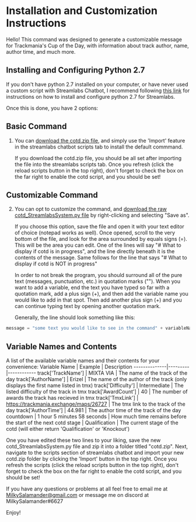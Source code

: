 # Installation and Customization Instructions

Hello!
This command was designed to generate a customizable message for Trackmania's Cup of the Day, with information about track author, name, author time, and much more. 

## Installing and Configuring Python 2.7
If you don't have python 2.7 installed on your computer, or have never used a custom script with Streamlabs Chatbot, I recommend following [this link](https://streamlabs.com/content-hub/post/chatbot-scripts-desktop) for instructions on how to install and configure python 2.7 for Streamlabs. 


Once this is done, you have 2 options: 

## Basic Command
1. You can [download the cotd.zip file](https://github.com/MilkySalamander/Commands/raw/main/Streamlabs%20Chatbot/cotd/cotd.zip), and simply use the 'Import' feature in the streamlabs chatbot scripts tab to install the default commmand.
 
   If you download the cotd.zip file, you should be all set after importing the file into the streamlabs scripts tab. Once you refresh (click the reload scripts button in the top right), don't forget to check the box on the far right to enable the cotd script, and you should be set!

## Customizable Command
2. You can opt to customize the command, and [download the raw cotd_StreamlabsSystem.py file](https://raw.githubusercontent.com/MilkySalamander/Commands/main/Streamlabs%20Chatbot/cotd/cotd_StreamlabsSystem.py) by right-clicking and selecting "Save as".

   If you choose this option, save the file and open it with your text editor of choice (notepad works as well). Once opened, scroll to the very bottom of the file, and look for the area surrounded by equals signs (=). This will be the area you can edit. 
   One of the lines will say "# What to display if cotd is in progress", and the line directly beneath it is the contents of the message. Same follows for the line that says "# What to display if cotd is NOT in progress"

   In order to not break the program, you should surround all of the pure text (messages, punctuation, etc.) in quotation marks (""). When you want to add a variable, end the text you have typed so far with a quotation mark, add a plus sign (+), and then add the variable name you would like to add in that spot. Then add another plus sign (+) and you can continue typing text by opening another quotation mark. 

   Generally, the line should look something like this:  
```python
message = "some text you would like to see in the command" + variableName + "more text" + maybeAnotherVariable + "you get the idea"
```

## Variable Names and Contents
   A list of the available variable names and their contents for your convenience:
Variable Name | Example | Description
--------------|---------|------------
track['TrackName']  | MIXTA VIA | The name of the track of the day
track['AuthorName'] | Erizel  | The name of the author of the track (only displays the first name listed in tmx)
track['Difficulty'] | Intermediate  | The listed difficulty of the track in tmx
track['AwardCount'] | 40  | The number of awards the track has recieved in tmx
track['TmxLink']  | https://trackmania.exchange/maps/26727  | The tmx link to the track of the day
track['AuthorTime'] | 44.981  | The author time of the track of the day
countdown | 1 hour 5 minutes 58 seconds | How much time remains before the start of the next cotd
stage | Qualification | The current stage of the cotd (will either return 'Qualification' or 'Knockout')


   One you have edited these two lines to your liking, save the new cotd_StreamlabsSystem.py file and zip it into a folder titled "cotd.zip".
   Next, navigate to the scripts section of streamlabs chatbot and import your new cotd.zip folder by clicking the 'Import' button in the top right. Once you refresh the scripts (click the reload scripts button in the top right), don't forget to check the box on the far right to enable the cotd script, and you should be set!


If you have any questions or problems at all feel free to email me at MilkySalamander@gmail.com or message me on discord at MilkySalamander#6627

Enjoy!
